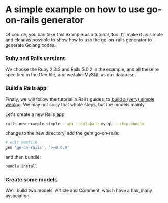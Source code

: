 # A simple example on how to use go-on-rails generator

Of course, you can take this example as a tutorial, too. I'll make it as simple and clear as possible to show how to use the go-on-rails generator to generate Golang codes.

### Ruby and Rails versions

We choose the Ruby 2.3.3 and Rails 5.0.2 in the example, and all these're specified in the Gemfile, and we take MySQL as our database.

### Build a Rails app

Firstly, we will follow the tutorial in Rails guides, to [build a (very) simple weblog](http://guides.rubyonrails.org/getting_started.html). We may not copy that whole steps, but the models mainly.

Let's create a new Rails app:

```bash
rails new example_simple --api --database mysql --skip-bundle
```

change to the new directory, add the gem go-on-rails:

```bash
# edit Gemfile
gem 'go-on-rails', '>~0.0.9'
```
and then bundle:

```bash
bundle install
```

### Create some models

We'll build two models: Article and Comment, which have a has_many association.

